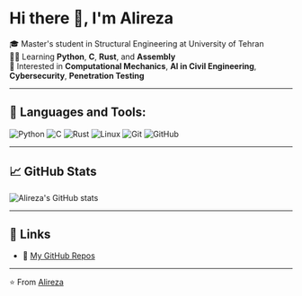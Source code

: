 # Hi there 👋, I'm Alireza

🎓 Master's student in Structural Engineering at University of Tehran  
🧑‍💻 Learning **Python**, **C**, **Rust**, and **Assembly**  
🚀 Interested in **Computational Mechanics**, **AI in Civil Engineering**, **Cybersecurity**, **Penetration Testing**  

---

## 🚀 Languages and Tools:

![Python](https://img.shields.io/badge/Python-3776AB?style=for-the-badge&logo=python&logoColor=white)
![C](https://img.shields.io/badge/C-00599C?style=for-the-badge&logo=c&logoColor=white)
![Rust](https://img.shields.io/badge/Rust-000000?style=for-the-badge&logo=rust&logoColor=white)
![Linux](https://img.shields.io/badge/Linux-FCC624?style=for-the-badge&logo=linux&logoColor=black)
![Git](https://img.shields.io/badge/Git-F05032?style=for-the-badge&logo=git&logoColor=white)
![GitHub](https://img.shields.io/badge/GitHub-181717?style=for-the-badge&logo=github&logoColor=white)

---

## 📈 GitHub Stats

![Alireza's GitHub stats](https://github-readme-stats.vercel.app/api?username=9alireza5&show_icons=true&theme=radical)

---

## 🔗 Links

- 🔗 [My GitHub Repos](https://github.com/9alireza5?tab=repositories)

---

⭐️ From [Alireza](https://github.com/9alireza5)
